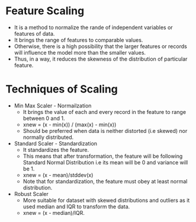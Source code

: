 # Feature Scaling
* It is a method to normalize the rande of independent variables or features of data.
* It brings the range of features to comparable values.
* Otherwise, there is a high possibility that the larger features or records will influence the model more than the smaller values.
* Thus, in a way, it reduces the skewness of the distribution of particular feature.

# Techniques of Scaling
* Min Max Scaler - Normailzation
    * It brings the value of each and every record in the feature to range between 0 and 1.
    * xnew = (x - min(x)) / (max(x) - min(x))
    * Should be preferred when data is neither distorted (i.e skewed) nor normally distributed.
* Standard Scaler - Standardization
    * It standardizes the feature.
    * This means that after transformation, the feature will be following Standard Normal Distribution i.e its mean will be 0 and variance will be 1.
    * xnew = (x - mean)/stddev(x)
    * Note that for standardization, the feature must obey at least normal distribution.
* Robust Scaler
    * More suitable for dataset with skewed distributions and outliers as it used median and IQR to transform the data.
    * xnew = (x - median)/IQR.